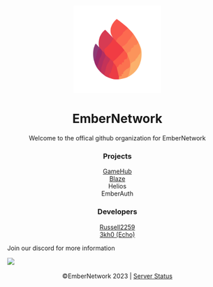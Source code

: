 <p align="center"><img src="https://github.com/EmberNetwork/.github/blob/main/profile/logo.png?raw=true" width="200px"/></p>

<h1 align="center">EmberNetwork</h1>
<p align="center">Welcome to the offical github organization for EmberNetwork</p>

<h3 align="center">Projects</h3>
<p align="center">
  <a href="https://github.com/EmberNetwork/GameHub">GameHub</a>
  <br>
  <a href="https://github.com/EmberNetwork/Blaze">Blaze</a>
  <br>
  <a>Helios</a>
  <br>
  <a>EmberAuth</a>
</p>

<h3 align="center">Developers</h3>
<p align="center">
<a href="https://github.com/Russell2259">Russell2259</a>
<br>
<a href="https://github.com/3kh0">3kh0 (Echo)</a>
</p>
<p>
Join our discord for more information

<a align="center" href="https://discord.gg/RXBbxQ4wuJ" align="center"><img src="https://invidget.switchblade.xyz/RXBbxQ4wuJ?theme=dark"/></a>
</p>

<p align="center">
  ©EmberNetwork 2023 | <a href="https://status.embernet.work/">Server Status</a>
</p>
